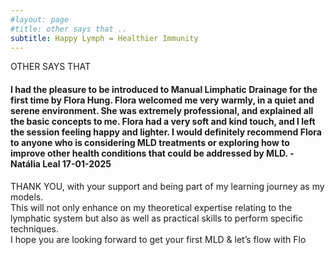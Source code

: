 ```yaml
---
#layout: page
#title: other says that ..
subtitle: Happy Lymph = Healthier Immunity
---
```


OTHER SAYS THAT
#### I had the pleasure to be introduced to Manual Limphatic Drainage for the first time by Flora Hung. Flora welcomed me very warmly, in a quiet and serene environment. She was extremely professional, and explained all the basic concepts to me. Flora had a very soft and kind touch, and I left the session feeling happy and lighter. I would definitely recommend Flora to anyone who is considering MLD treatments or exploring how to improve other health conditions that could be addressed by MLD. - Natália Leal 17-01-2025


THANK YOU,
with your support and being part of my learning journey as my models. 
<br>This will not only enhance on my theoretical expertise relating to the lymphatic system but also as well as practical skills to perform specific techniques. 
<br>I hope you are looking forward to get your first MLD & let’s flow with Flo 





